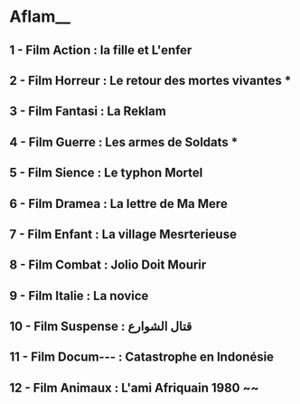 # Aflam__
## 1  - Film Action : la fille et L'enfer
## 2  - Film Horreur   : Le retour des mortes vivantes *
## 3  - Film Fantasi   : La Reklam 
## 4  - Film Guerre    : Les armes de Soldats *
## 5  - Film Sience    : Le typhon Mortel 
## 6  - Film Dramea    : La lettre de Ma Mere 
## 7  - Film Enfant    : La village Mesrterieuse 
## 8  - Film Combat    : Jolio Doit Mourir 
## 9  - Film Italie    : La novice 
## 10 - Film Suspense  : قتال الشوارع
## 11 - Film Docum---  : Catastrophe en Indonésie
## 12 - Film Animaux   : L'ami Afriquain 1980 ~~ 
